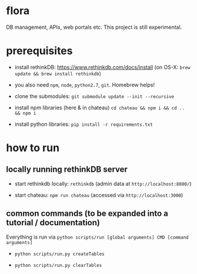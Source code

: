 # flora
DB management, APIs, web portals etc. This project is still experimental.

# prerequisites

* install rethinkDB: https://www.rethinkdb.com/docs/install (on OS-X: `brew update && brew install rethinkdb`)

* you also need `npm`, `node`, `python2.7`, `git`. Homebrew helps!

* clone the submodules: `git submodule update --init --recursive`

* install npm libraries (here & in chateau) `cd chateau && npm i && cd .. && npm i`

* install python libraries: `pip install -r requirements.txt`

# how to run

## locally running rethinkDB server

* start rethinkdb locally: `rethinkdb` (admin data at `http://localhost:8080/`)

* start chateau: `npm run chateau` (accessed via `http://localhost:3000`)


## common commands (to be expanded into a tutorial / documentation)

Everything is run via `python scripts/run [global arguments] CMD [command arguments]`

* `python scripts/run.py createTables`

* `python scripts/run.py clearTables`
